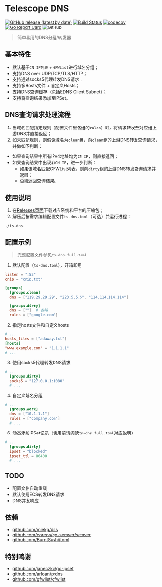 # Telescope DNS

[![GitHub release (latest by date)](https://img.shields.io/github/v/release/wolf-joe/ts-dns)](https://github.com/wolf-joe/ts-dns/releases)
[![Build Status](https://travis-ci.org/wolf-joe/ts-dns.svg?branch=master)](https://travis-ci.org/wolf-joe/ts-dns)
[![codecov](https://codecov.io/gh/wolf-joe/ts-dns/branch/master/graph/badge.svg)](https://codecov.io/gh/wolf-joe/ts-dns)
[![Go Report Card](https://goreportcard.com/badge/github.com/wolf-joe/ts-dns)](https://goreportcard.com/report/github.com/wolf-joe/ts-dns)
![GitHub](https://img.shields.io/github/license/wolf-joe/ts-dns)

> 简单易用的DNS分组/转发器

## 基本特性

* 默认基于`CN IP列表` + `GFWList`进行域名分组；
* 支持DNS over UDP/TCP/TLS/HTTP；
* 支持通过socks5代理转发DNS请求；
* 支持多Hosts文件 + 自定义Hosts；
* 支持DNS查询缓存（包括EDNS Client Subnet）；
* 支持将查询结果添加至IPSet。

## DNS查询请求处理流程

1. 当域名匹配指定规则（配置文件里各组的`rules`）时，将请求转发至对应组上游DNS并直接返回；
2. 如未匹配规则，则假设域名为`clean`组，向`clean`组的上游DNS转发查询请求，并做如下判断：
  * 如果查询结果中所有IPv4地址均为`CN IP`，则直接返回；
  * 如果查询结果中出现非`CN IP`，进一步判断：
    * 如果该域名匹配GFWList列表，则向`dirty`组的上游DNS转发查询请求并返回；
    * 否则返回查询结果。

## 使用说明

1. 在[Releases页面](https://github.com/wolf-joe/ts-dns/releases)下载对应系统和平台的压缩包；
2. 解压后按需求编辑配置文件`ts-dns.toml`（可选）并运行进程：
  ```shell
  ./ts-dns
  ```

## 配置示例

> 完整配置文件参见`ts-dns.full.toml`

1. 默认配置（`ts-dns.toml`），开箱即用
  ```toml
  listen = ":53"
  cnip = "cnip.txt"

  [groups]
    [groups.clean]
    dns = ["119.29.29.29", "223.5.5.5", "114.114.114.114"]

    [groups.dirty]
    dns = [""]  # 省略
    rules = ["google.com"]
  ```

2. 指定hosts文件和自定义hosts
  ```toml
  # ...
  hosts_files = ["adaway.txt"]
  [hosts]
  "www.example.com" = "1.1.1.1"
  # ...
  ```

3. 使用socks5代理转发DNS请求
  ```toml
  # ...
    [groups.dirty]
    socks5 = "127.0.0.1:1080"
    # ...
  ```

4. 自定义域名分组
  ```toml
  # ...
    [groups.work]
    dns = ["10.1.1.1"]
    rules = ["company.com"]
    # ...
  ```

6. 动态添加IPSet记录（使用前请阅读`ts-dns.full.toml`对应说明）
  ```toml
  # ...
    [groups.dirty]
    ipset = "blocked"
    ipset_ttl = 86400
    # ...
  ```


## TODO

* 配置文件自动重载
* 默认使用ECS转发DNS请求
* DNS并发响应

## 依赖
* [github.com/miekg/dns](https://github.com/miekg/dns)
* [github.com/coreos/go-semver/semver](https://github.com/coreos/go-semver/semver)
* [github.com/BurntSushi/toml](https://github.com/BurntSushi/toml)

## 特别鸣谢
* [github.com/janeczku/go-ipset](https://github.com/janeczku/go-ipset)
* [github.com/arloan/prdns](https://github.com/arloan/prdns)
* [github.com/gfwlist/gfwlist](https://github.com/gfwlist/gfwlist)
